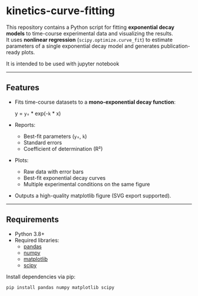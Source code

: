 # kinetics-curve-fitting

This repository contains a Python script for fitting **exponential decay models** to time-course experimental data and visualizing the results.  
It uses **nonlinear regression** (`scipy.optimize.curve_fit`) to estimate parameters of a single exponential decay model and generates publication-ready plots.

It is intended to be used with jupyter notebook

---

## Features

- Fits time-course datasets to a **mono-exponential decay function**:  

  y = `y₀` * exp(-`k` * x)


- Reports:
  - Best-fit parameters (`y₀`, `k`)
  - Standard errors
  - Coefficient of determination (R²)

- Plots:
  - Raw data with error bars
  - Best-fit exponential decay curves
  - Multiple experimental conditions on the same figure

- Outputs a high-quality matplotlib figure (SVG export supported).

---

## Requirements

- Python 3.8+  
- Required libraries:
  - [pandas](https://pandas.pydata.org/)
  - [numpy](https://numpy.org/)
  - [matplotlib](https://matplotlib.org/)
  - [scipy](https://scipy.org/)

Install dependencies via pip:

```bash
pip install pandas numpy matplotlib scipy
